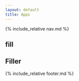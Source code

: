 ```yaml
---
layout: default
title: Apps
---
```


{% include_relative nav.md %}

## fill

## Filler

{% include_relative footer.md %}
